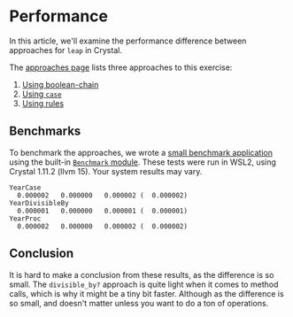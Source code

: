 # Performance

In this article, we'll examine the performance difference between approaches for `leap` in Crystal.

The [approaches page][approaches] lists three approaches to this exercise:

1. [Using boolean-chain][approach-boolean-chain]
2. [Using `case`][approach-case]
3. [Using rules][approach-rules]

## Benchmarks

To benchmark the approaches, we wrote a [small benchmark application][benchmark-application] using the built-in [`Benchmark` module][benchmark-module].
These tests were run in WSL2, using Crystal 1.11.2 (llvm 15).
Your system results may vary.

```
YearCase
  0.000002   0.000000   0.000002 (  0.000002)
YearDivisibleBy
  0.000001   0.000000   0.000001 (  0.000001)
YearProc
  0.000002   0.000000   0.000002 (  0.000002)
```

## Conclusion

It is hard to make a conclusion from these results, as the difference is so small.
The `divisible_by?` approach is quite light when it comes to method calls, which is why it might be a tiny bit faster.
Although as the difference is so small, and doesn't matter unless you want to do a ton of operations.

[approaches]: https://exercism.org/tracks/crystal/exercises/leap/approaches
[approach-boolean-chain]: https://exercism.org/tracks/crystal/exercises/leap/approaches/boolean-chain
[approach-case]: https://exercism.org/tracks/crystal/exercises/leap/approaches/case
[approach-rules]: https://exercism.org/tracks/crystal/exercises/leap/approaches/rules
[benchmark-application]: https://github.com/exercism/crystal/blob/main/exercises/practice/leap/.articles/performance/code/benchmark.cr
[benchmark-module]: https://crystal-lang.org/api/Benchmark.html
